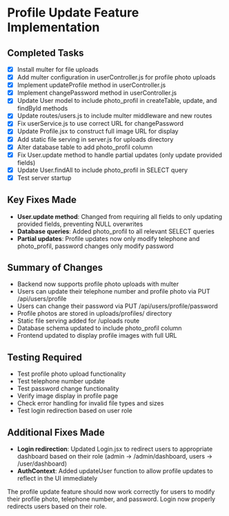 # Profile Update Feature Implementation

## Completed Tasks
- [x] Install multer for file uploads
- [x] Add multer configuration in userController.js for profile photo uploads
- [x] Implement updateProfile method in userController.js
- [x] Implement changePassword method in userController.js
- [x] Update User model to include photo_profil in createTable, update, and findById methods
- [x] Update routes/users.js to include multer middleware and new routes
- [x] Fix userService.js to use correct URL for changePassword
- [x] Update Profile.jsx to construct full image URL for display
- [x] Add static file serving in server.js for uploads directory
- [x] Alter database table to add photo_profil column
- [x] Fix User.update method to handle partial updates (only update provided fields)
- [x] Update User.findAll to include photo_profil in SELECT query
- [x] Test server startup

## Key Fixes Made
- **User.update method**: Changed from requiring all fields to only updating provided fields, preventing NULL overwrites
- **Database queries**: Added photo_profil to all relevant SELECT queries
- **Partial updates**: Profile updates now only modify telephone and photo_profil, password changes only modify password

## Summary of Changes
- Backend now supports profile photo uploads with multer
- Users can update their telephone number and profile photo via PUT /api/users/profile
- Users can change their password via PUT /api/users/profile/password
- Profile photos are stored in uploads/profiles/ directory
- Static file serving added for /uploads route
- Database schema updated to include photo_profil column
- Frontend updated to display profile images with full URL

## Testing Required
- Test profile photo upload functionality
- Test telephone number update
- Test password change functionality
- Verify image display in profile page
- Check error handling for invalid file types and sizes
- Test login redirection based on user role

## Additional Fixes Made
- **Login redirection**: Updated Login.jsx to redirect users to appropriate dashboard based on their role (admin -> /admin/dashboard, users -> /user/dashboard)
- **AuthContext**: Added updateUser function to allow profile updates to reflect in the UI immediately

The profile update feature should now work correctly for users to modify their profile photo, telephone number, and password. Login now properly redirects users based on their role.

